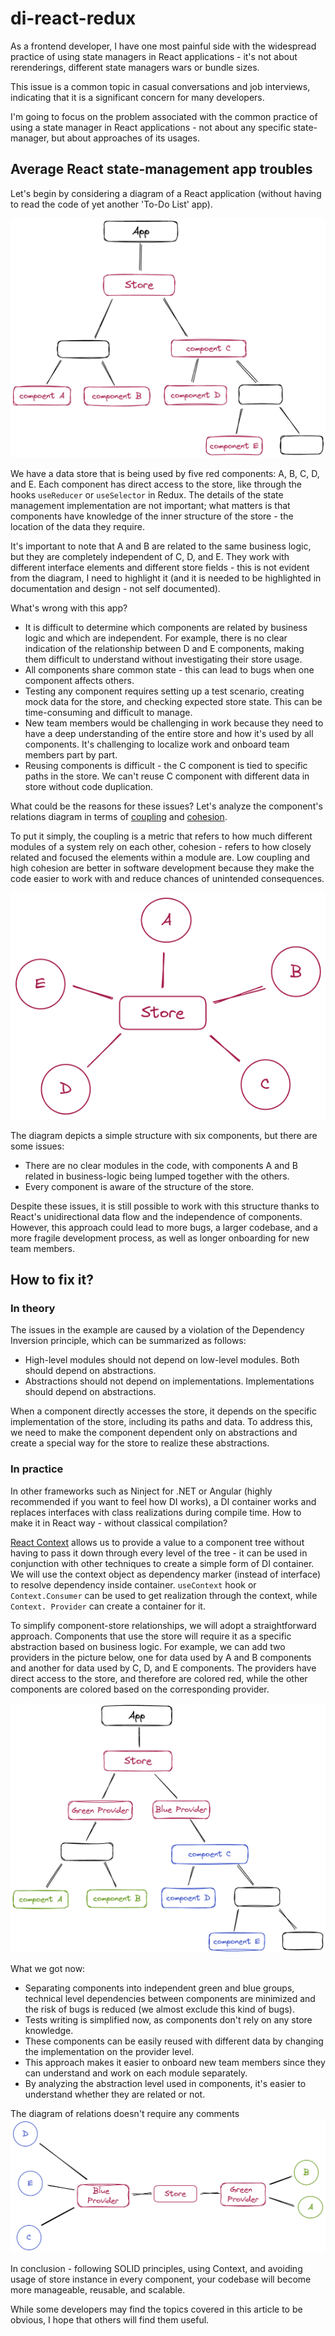 # di-react-redux

As a frontend developer, I have one most painful side with the widespread practice of using state managers in React 
applications - it's not about rerenderings, different state managers wars or bundle sizes.

This issue is a common topic in casual conversations and job interviews, indicating that it is a significant concern 
for many developers.

I'm going to focus on the problem associated with the common practice of using a state manager in React 
applications - not about any specific state-manager, but about approaches of its usages.

## Average React state-management app troubles

Let's begin by considering a diagram of a React application (without having to read the code of yet 
another 'To-Do List' app).

![arbitrary react app using store diagram](img/before_tree.png)

We have a data store that is being used by five red components: A, B, C, D, and E. Each component has direct access 
to the store, like through the hooks `useReducer` or `useSelector` in Redux. The details of the state management
implementation are not important; what matters is that components have knowledge of the inner structure of the 
store - the location of the data they require.

It's important to note that A and B are related to the same business logic, but they are completely independent of C,
D, and E. They work with different interface elements and different store fields - this is not evident from the 
diagram, I need to highlight it (and it is needed to be highlighted in documentation and design - not self documented).

What's wrong with this app?
* It is difficult to determine which components are related by business logic and which are independent. For example, 
  there is no clear indication of the relationship between D and  E components, making them difficult to understand 
  without investigating their store usage.
* All components share common state - this can lead to bugs when one component affects others.
* Testing any component requires setting up a test scenario, creating mock data for the store, and checking expected 
  store state. This can be time-consuming and difficult to manage.
* New team members would be challenging in work because they need to have a deep understanding of the entire store and 
  how it's used by all components. It's challenging to localize work and onboard team members part by part.
* Reusing components is difficult - the C component is tied to specific paths in the store. We can't reuse C 
  component with different data in store without code duplication.

What could be the reasons for these issues? Let's analyze the component's relations diagram in terms of 
[coupling](https://en.wikipedia.org/wiki/Coupling_(computer_programming)) and 
[cohesion](https://en.wikipedia.org/wiki/Cohesion_(computer_science)).

To put it simply, the coupling is a metric that refers to how much different modules of a system rely on each other, 
cohesion - refers to how closely related and focused the elements within a module are. Low coupling and high cohesion
are better in software development because they make the code easier to work with and reduce chances of unintended 
consequences.

![arbitrary react app relations diagram](img/before_relations.png)

The diagram depicts a simple structure with six components, but there are some issues:
* There are no clear modules in the code, with components A and B related in business-logic being lumped together
  with the others.
* Every component is aware of the structure of the store.

Despite these issues, it is still possible to work with this structure thanks to React's unidirectional data flow 
and the independence of components. However, this approach could lead to more bugs, a larger codebase, and a more 
fragile development process, as well as longer onboarding for new team members.

## How to fix it?

### In theory 
The issues in the example are caused by a violation of the Dependency Inversion principle, which can be summarized 
as follows:

* High-level modules should not depend on low-level modules. Both should depend on abstractions.
* Abstractions should not depend on implementations. Implementations should depend on abstractions.

When a component directly accesses the store, it depends on the specific implementation of the store, including its 
paths and data. To address this, we need to make the component dependent only on abstractions and create a special 
way for the store to realize these abstractions.

### In practice

In other frameworks such as Ninject for .NET or Angular (highly recommended if you want to feel how DI works), a DI 
container works and replaces interfaces with class realizations during compile time.
How to make it in React way - without classical compilation?

[React Context](https://react.dev/learn/passing-data-deeply-with-context) allows us to provide a value to a
component tree without having to pass it down through every level of the tree - it can be used in conjunction with 
other techniques to create a simple form of DI container.
We will use the context object as dependency marker (instead of interface) to resolve dependency inside container.
`useContext` hook or `Context.Consumer` can be used to get realization through the context, while `Context.
Provider` can create a container for it.

To simplify component-store relationships, we will adopt a straightforward approach. Components that use the store will
require it as a specific abstraction based on business logic. For example, we can add two providers in the picture 
below, one for data used by A and B components and another for data used by C, D, and E components. The providers have 
direct access to the store, and therefore are colored red, while the other components are colored based on the 
corresponding provider.

![react app tree with providers diagram](img/after_tree.png)

What we got now:
* Separating components into independent green and blue groups, technical level dependencies between components are 
minimized and the risk of bugs is reduced (we almost exclude this kind of bugs).
* Tests writing is simplified now, as components don't rely on any store knowledge.
* These components can be easily reused with different data by changing the implementation on the provider level.
* This approach makes it easier to onboard new team members since they can understand and work on each module 
  separately.
* By analyzing the abstraction level used in components, it's easier to understand whether they are related or not.

The diagram of relations doesn't require any comments
![react app relations diagram](img/after_relations.png)

In conclusion - following SOLID principles, using Context, and avoiding usage of store instance in every component, your 
codebase will become more manageable, reusable, and scalable.

While some developers may find the topics covered in this article to be obvious, I hope that others 
will find them useful.
